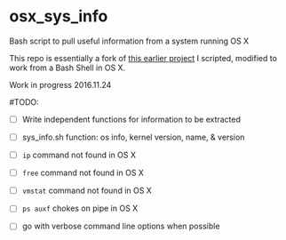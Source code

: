 # osx_sys_info
Bash script to pull useful information from a system running OS X 

This repo is essentially a fork of [this earlier project](https://github.com/marshki/bash_sys_info) I scripted, modified to work from a Bash Shell in OS X. 

Work in progress 2016.11.24 

#TODO: 

- [ ] Write independent functions for information to be extracted
- [ ] sys_info.sh function: os info, kernel version, name, & version 
- [ ] `ip` command not found in OS X 
- [ ] `free` command not found in OS X
- [ ] `vmstat` command not found in OS X 
- [ ] `ps auxf` chokes on pipe in OS X  
- [ ] go with verbose command line options when possible 

